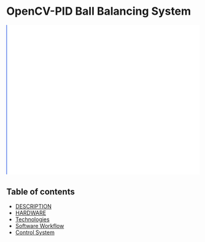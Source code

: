 # OpenCV-PID Ball Balancing System
<p align="center">
  <img src="assets/white.jpg" width="1000"/>
</p>

## Table of contents
* [DESCRIPTION](#project-description)
* [HARDWARE](#hardware)
* [Technologies](#technologies)
* [Software Workflow](#software-workflow)
* [Control System](#control-system)
